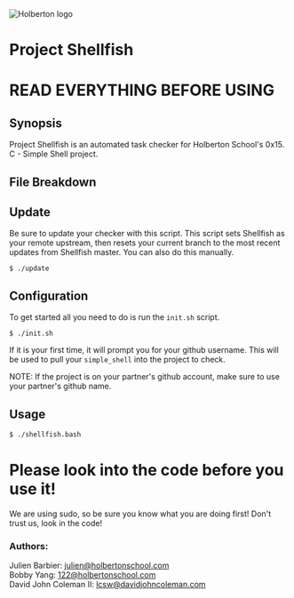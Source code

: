 <img src="https://www.holbertonschool.com/assets/holberton-logo-1cc451260ca3cd297def53f2250a9794810667c7ca7b5fa5879a569a457bf16f.png" alt="Holberton logo">

# Project Shellfish

# READ EVERYTHING BEFORE USING

## Synopsis
Project Shellfish is an automated task checker for Holberton School's 0x15. C -
Simple Shell project.

## File Breakdown

## Update
Be sure to update your checker with this script.  This script sets Shellfish as
your remote upstream, then resets your current branch to the most recent updates
from Shellfish master.  You can also do this manually.
```
$ ./update
```
## Configuration
To get started all you need to do is run the `init.sh` script.
```
$ ./init.sh
```
If it is your first time, it will prompt you for your github username. This will
be used to pull your `simple_shell` into the project to check.

NOTE: If the project is on your partner's github account, make sure to use your
partner's github name.

## Usage
```bash
$ ./shellfish.bash
```

# Please look into the code before you use it!

We are using sudo, so be sure you know what you are doing first! Don't trust us,
look in the code!

### Authors:

Julien Barbier: julien@holbertonschool.com  
Bobby Yang: 122@holbertonschool.com  
David John Coleman II: lcsw@davidjohncoleman.com
